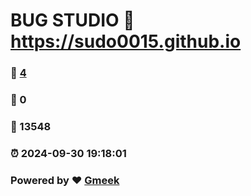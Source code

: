 # BUG STUDIO :link: https://sudo0015.github.io 
### :page_facing_up: [4](https://sudo0015.github.io/tag.html) 
### :speech_balloon: 0 
### :hibiscus: 13548 
### :alarm_clock: 2024-09-30 19:18:01 
### Powered by :heart: [Gmeek](https://github.com/Meekdai/Gmeek)
